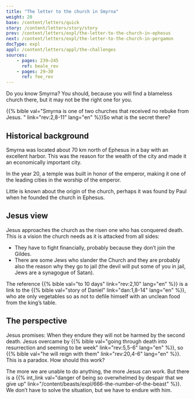 ```yaml
---
title: "The letter to the church in Smyrna"
weight: 20
base: /content/letters/quick
story: /content/letters/story/story
prev: /content/letters/expl/the-letter-to-the-church-in-ephesus
next: /content/letters/expl/the-letter-to-the-church-in-pergamon
docType: expl
appl: /content/letters/appl/the-challenges
sources: 
    - pages: 239–245
      ref: beale_rev
    - pages: 29–30
      ref: fee_rev
---
```


Do you know Smyrna? You should, because you will find a blameless church there, but it may not be the right one for you.

{{% bible val="Smyrna is one of two churches that received no rebuke from Jesus. " link="rev:2,8-11" lang="en" %}}So what is the secret there?

## Historical background

<a name="46be"></a>
Smyrna was located about 70 km north of Ephesus in a bay with an excellent harbor. This was the reason for the wealth of the city and made it an economically important city.

In the year 20, a temple was built in honor of the emperor, making it one of the leading cities in the worship of the emperor.

Little is known about the origin of the church, perhaps it was found by Paul when he founded the church in Ephesus.

## Jesus view

<a name="d931"></a>
Jesus approaches the church as the risen one who has conquered death. This is a vision the church needs as it is attacked from all sides:

- They have to fight financially, probably because they don’t join the Gildes.
- There are some Jews who slander the Church and they are probably also the reason why they go to jail (the devil will put some of you in jail, Jews are a synagogue of Satan).

The reference {{% bible val="to 10 days" link="rev:2,10" lang="en" %}} is a link to the {{% bible val="story of Daniel" link="dan:1,8-14" lang="en" %}}, who ate only vegetables so as not to defile himself with an unclean food from the king’s table.

## The perspective

<a name="1a16"></a>
Jesus promises: When they endure they will not be harmed by the second death. Jesus overcame by {{% bible val="going through death into resurrection and seeming to be week" link="rev:5,5-6" lang="en" %}}, so {{% bible val="he will reign with them" link="rev:20,4-6" lang="en" %}}. This is a paradox. How should this work?

The more we are unable to do anything, the more Jesus can work. But there is a {{% int_link val="danger of being so overwhelmed by despair that we give up" link="/content/beasts/expl/666-the-number-of-the-beast" %}}. We don’t have to solve the situation, but we have to endure with him.
